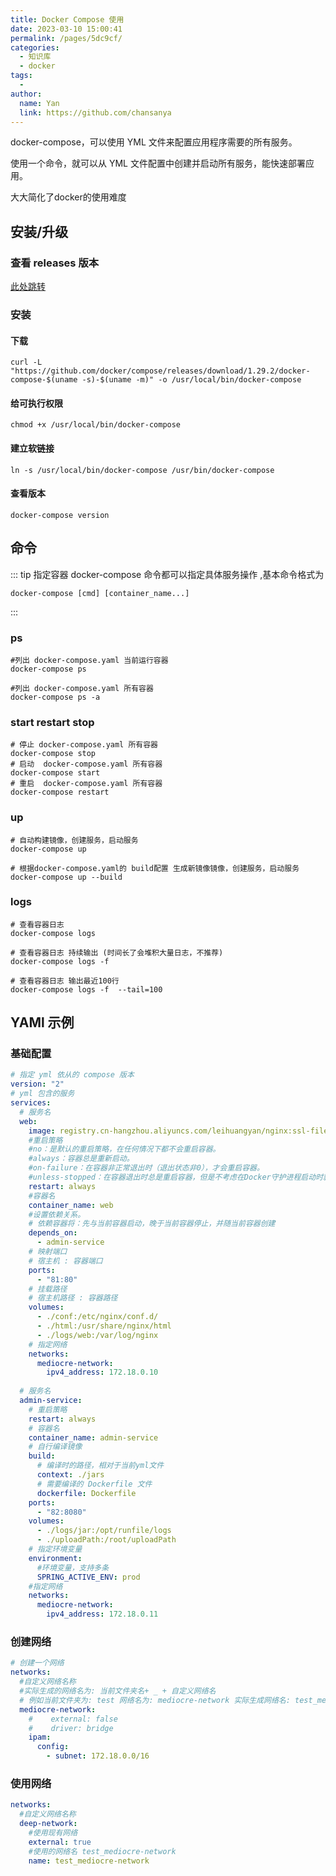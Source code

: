 ```yaml
---
title: Docker Compose 使用
date: 2023-03-10 15:00:41
permalink: /pages/5dc9cf/
categories:
  - 知识库
  - docker
tags:
  - 
author: 
  name: Yan
  link: https://github.com/chansanya
---
```


docker-compose，可以使用 YML 文件来配置应用程序需要的所有服务。 

使用一个命令，就可以从 YML 文件配置中创建并启动所有服务，能快速部署应用。

大大简化了docker的使用难度
<!-- more -->

## 安装/升级

### 查看 releases 版本
[此处跳转](https://github.com/docker/compose/releases)


### 安装



#### 下载

```shell
curl -L "https://github.com/docker/compose/releases/download/1.29.2/docker-compose-$(uname -s)-$(uname -m)" -o /usr/local/bin/docker-compose
```

#### 给可执行权限
```shell
chmod +x /usr/local/bin/docker-compose
```

#### 建立软链接
```shell
ln -s /usr/local/bin/docker-compose /usr/bin/docker-compose
```

#### 查看版本
```shell
docker-compose version
```


## 命令


::: tip  指定容器
docker-compose 命令都可以指定具体服务操作 ,基本命令格式为

```shell
docker-compose [cmd] [container_name...]
```
:::


### ps
```shell
#列出 docker-compose.yaml 当前运行容器
docker-compose ps

#列出 docker-compose.yaml 所有容器
docker-compose ps -a
```


### start restart stop

```shell
# 停止 docker-compose.yaml 所有容器
docker-compose stop
# 启动  docker-compose.yaml 所有容器
docker-compose start
# 重启  docker-compose.yaml 所有容器
docker-compose restart

```

### up 
```shell
# 自动构建镜像，创建服务，启动服务
docker-compose up 

# 根据docker-compose.yaml的 build配置 生成新镜像镜像，创建服务，启动服务
docker-compose up --build
```

### logs

```shell
# 查看容器日志
docker-compose logs 

# 查看容器日志 持续输出 (时间长了会堆积大量日志，不推荐)
docker-compose logs -f 

# 查看容器日志 输出最近100行
docker-compose logs -f  --tail=100
```

## YAMl 示例

### 基础配置
```yaml
# 指定 yml 依从的 compose 版本
version: "2"
# yml 包含的服务
services:
  # 服务名
  web:
    image: registry.cn-hangzhou.aliyuncs.com/leihuangyan/nginx:ssl-fileauth
    #重启策略
    #no：是默认的重启策略，在任何情况下都不会重启容器。
    #always：容器总是重新启动。
    #on-failure：在容器非正常退出时（退出状态非0），才会重启容器。
    #unless-stopped：在容器退出时总是重启容器，但是不考虑在Docker守护进程启动时就已经停止了的容器
    restart: always
    #容器名
    container_name: web
    #设置依赖关系。
    # 依赖容器将：先与当前容器启动，晚于当前容器停止，并随当前容器创建
    depends_on:
      - admin-service
    # 映射端口
    # 宿主机 : 容器端口
    ports:
      - "81:80"
    # 挂载路径
    # 宿主机路径 : 容器路径
    volumes:
      - ./conf:/etc/nginx/conf.d/
      - ./html:/usr/share/nginx/html
      - ./logs/web:/var/log/nginx
    # 指定网络
    networks:
      mediocre-network:
        ipv4_address: 172.18.0.10
        
  # 服务名 
  admin-service:
    # 重启策略
    restart: always
    # 容器名
    container_name: admin-service
    # 自行编译镜像
    build:
      # 编译时的路径，相对于当前yml文件
      context: ./jars
      # 需要编译的 Dockerfile 文件
      dockerfile: Dockerfile
    ports:
      - "82:8080"
    volumes:
      - ./logs/jar:/opt/runfile/logs
      - ./uploadPath:/root/uploadPath
    # 指定环境变量
    environment:
      #环境变量，支持多条
      SPRING_ACTIVE_ENV: prod
    #指定网络
    networks:
      mediocre-network:
        ipv4_address: 172.18.0.11
```

### 创建网络
```yaml
# 创建一个网络
networks:
  #自定义网络名称
  #实际生成的网络名为: 当前文件夹名+ _ + 自定义网络名
  # 例如当前文件夹为: test 网络名为: mediocre-network 实际生成网络名: test_mediocre-network
  mediocre-network:
    #    external: false
    #    driver: bridge
    ipam:
      config:
        - subnet: 172.18.0.0/16

```
### 使用网络

```yaml
networks:
  #自定义网络名称
  deep-network:
    #使用现有网络
    external: true
    #使用的网络名 test_mediocre-network
    name: test_mediocre-network
```

